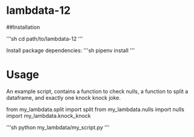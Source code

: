 # lambdata-12

##Installation

'''sh
cd path/to/lambdata-12
'''

Install package dependencies:
'''sh
pipenv install
'''

# Usage

An example script, contains a function to check nulls, a function to split a dataframe,
and exactly one knock knock joke. 

from my_lambdata.split import split
from my_lambdata.nulls import nulls
import my_lambdata.knock_knock 

'''sh
python my_lambdata/my_script.py
'''
